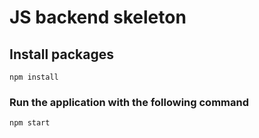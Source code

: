 # JS backend skeleton



## Install packages
```
npm install
```

### Run the application with the following command
```
npm start
```

